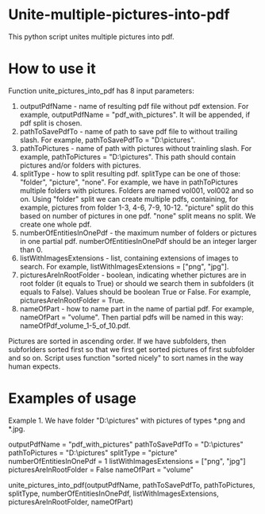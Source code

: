 # Unite-multiple-pictures-into-pdf
This python script unites multiple pictures into pdf.

# How to use it
Function unite_pictures_into_pdf has 8 input parameters:
  1. outputPdfName - name of resulting pdf file without pdf extension. For example, outputPdfName = "pdf_with_pictures". It will be appended, if pdf split is chosen.
  2. pathToSavePdfTo - name of path to save pdf file to without trailing slash. For example, pathToSavePdfTo = "D:\\pictures".
  3. pathToPictures - name of path with pictures without trainling slash. For example, pathToPictures = "D:\\pictures". This path should contain pictures and/or folders with pictures.
  4. splitType - how to split resulting pdf. splitType can be one of those: "folder", "picture", "none". For example, we have in pathToPictures multiple folders with pictures. Folders are named vol001, vol002 and so on. Using "folder" split we can create multiple pdfs, containing, for example, pictures from folder 1-3, 4-6, 7-9, 10-12. "picture" split do this based on number of pictures in one pdf. "none" split means no split. We create one whole pdf.
  5. numberOfEntitiesInOnePdf - the maximum number of folders or pictures in one partial pdf. numberOfEntitiesInOnePdf should be an integer larger than 0.
  6. listWithImagesExtensions - list, containing extensions of images to search. For example, listWithImagesExtensions = ["png", "jpg"].
  7. picturesAreInRootFolder - boolean, indicating whether pictures are in root folder (it equals to True) or should we search them in subfolders (it equals to False). Values should be boolean True or False. For example, picturesAreInRootFolder = True.
  8. nameOfPart - how to name part in the name of partial pdf. For example, nameOfPart = "volume". Then partial pdfs will be named in this way: nameOfPdf_volume_1-5_of_10.pdf.

Pictures are sorted in ascending order. If we have subfolders, then subforlders sorted first so that we first get sorted pictures of first subfolder and so on. Script uses function "sorted nicely" to sort names in the way human expects.

# Examples of usage
Example 1.
We have folder "D:\\pictures" with pictures of types *.png and *.jpg.

outputPdfName = "pdf_with_pictures"
pathToSavePdfTo = "D:\\pictures"
pathToPictures = "D:\\pictures"
splitType = "picture"
numberOfEntitiesInOnePdf = 1
listWithImagesExtensions = ["png", "jpg"]
picturesAreInRootFolder = False
nameOfPart = "volume"
    
unite_pictures_into_pdf(outputPdfName, pathToSavePdfTo, pathToPictures, splitType, numberOfEntitiesInOnePdf, listWithImagesExtensions, picturesAreInRootFolder, nameOfPart)











